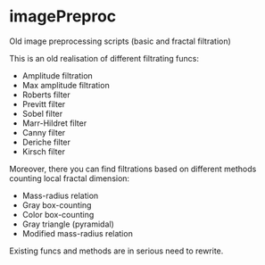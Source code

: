 # imagePreproc
Old image preprocessing scripts (basic and fractal filtration)

This is an old realisation of different filtrating funcs:
  - Amplitude filtration
  - Max amplitude filtration
  - Roberts filter
  - Previtt filter
  - Sobel filter
  - Marr-Hildret filter
  - Canny filter
  - Deriche filter
  - Kirsch filter

Moreover, there you can find filtrations based on different methods counting local fractal dimension:
  - Mass-radius relation
  - Gray box-counting
  - Color box-counting
  - Gray triangle (pyramidal)
  - Modified mass-radius relation

Existing funcs and methods are in serious need to rewrite.
